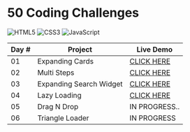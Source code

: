 # 50 Coding Challenges

![HTML5](https://img.shields.io/badge/HTML5-E34F26?style=for-the-badge&logo=html5&logoColor=white) ![CSS3](https://img.shields.io/badge/CSS3-1572B6?style=for-the-badge&logo=css3&logoColor=white) ![JavaScript](https://img.shields.io/badge/JavaScript-F7DF1E?style=for-the-badge&logo=javascript&logoColor=black)

| Day # | Project | Live Demo |
|-----------------|-----------------|-----------------|
| 01 | Expanding Cards | [CLICK HERE](https://rainbow-gumdrop-542c61.netlify.app/) |
| 02 | Multi Steps | [CLICK HERE](https://comfy-frangollo-fbf772.netlify.app/) |
| 03 | Expanding Search Widget | [CLICK HERE](https://relaxed-snickerdoodle-d6b5ef.netlify.app/) |
| 04 | Lazy Loading | [CLICK HERE](https://resplendent-pixie-d84296.netlify.app/) |
| 05 | Drag N Drop | IN PROGRESS.. |
| 06 | Triangle Loader | IN PROGRESS |
